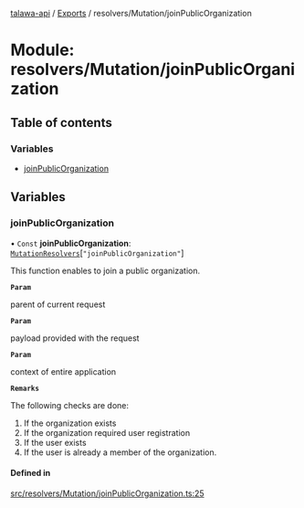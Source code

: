 [talawa-api](../README.md) / [Exports](../modules.md) / resolvers/Mutation/joinPublicOrganization

# Module: resolvers/Mutation/joinPublicOrganization

## Table of contents

### Variables

- [joinPublicOrganization](resolvers_Mutation_joinPublicOrganization.md#joinpublicorganization)

## Variables

### joinPublicOrganization

• `Const` **joinPublicOrganization**: [`MutationResolvers`](types_generatedGraphQLTypes.md#mutationresolvers)[``"joinPublicOrganization"``]

This function enables to join a public organization.

**`Param`**

parent of current request

**`Param`**

payload provided with the request

**`Param`**

context of entire application

**`Remarks`**

The following checks are done:
1. If the organization exists
2. If the organization required user registration
3. If the user exists
4. If the user is already a member of the organization.

#### Defined in

[src/resolvers/Mutation/joinPublicOrganization.ts:25](https://github.com/PalisadoesFoundation/talawa-api/blob/0763f35/src/resolvers/Mutation/joinPublicOrganization.ts#L25)
